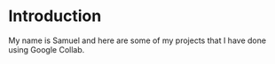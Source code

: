# Introduction
My name is Samuel and here are some of my projects that I have done using Google Collab. 
